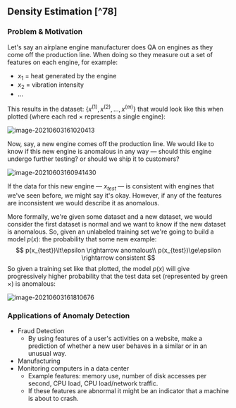 ## Density Estimation [^78]

### Problem & Motivation

Let's say an airplane engine manufacturer does QA on engines as they come off the production line.  When doing so they measure out a set of features on each engine, for example:

* $x_1$ = heat generated by the engine
* $x_2$ = vibration intensity
* ...

This results in the dataset: $\{x^{(1)}, x^{(2)}, …, x^{(m)}\}$ that would look like this when plotted (where each red $\times$ represents a single engine):

![image-20210603161020413](image-20210603161020413.png)

Now, say, a new engine comes off the production line. We would like to know if this new engine is anomalous in any way — should this engine undergo further testing? or should we ship it to customers?

![image-20210603160941430](image-20210603160941430.png)

If the data for this new engine — $x_{test}$ — is consistent with engines that we've seen before, we might say it's okay.  However, if any of the features are inconsistent we would describe it as anomalous.

More formally, we're given some dataset and a new dataset, we would consider the first dataset is normal and we want to know if the new dataset is anomalous.  So, given an unlabeled training set we're going to build a model $p(x)$: the probability that some new example:
$$
p(x_{test})\lt\epsilon \rightarrow anomalous\\
p(x_{test})\ge\epsilon \rightarrow consistent
$$
So given a training set like that plotted, the model $p(x)$ will give progressively higher probability that the test data set (represented by green $\times$) is anomalous:

![image-20210603161810676](image-20210603161810676.png)

### Applications of Anomaly Detection

* Fraud Detection
  * By using features of a user's activities on a website, make a prediction of whether a new user behaves in a similar or in an unusual way.
* Manufacturing
* Monitoring computers in a data center
  * Example features: memory use, number of disk accesses per second, CPU load, CPU load/network traffic.
  * If these features are abnormal it might be an indicator that a machine is about to crash.